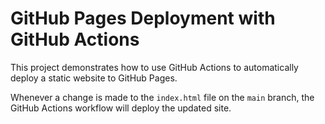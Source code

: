 # GitHub Pages Deployment with GitHub Actions

This project demonstrates how to use GitHub Actions to automatically deploy a static website to GitHub Pages. 

Whenever a change is made to the `index.html` file on the `main` branch, the GitHub Actions workflow will deploy the updated site. 